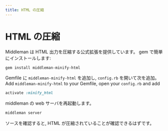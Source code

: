 ```yaml
---
title: HTML の圧縮
---
```


# HTML の圧縮

Middleman は HTML 出力を圧縮する公式拡張を提供しています。 gem で簡単にインストールします:

``` bash
gem install middleman-minify-html
```

Gemfile に `middleman-minify-html` を追加し, `config.rb` を開いて次を追加。
Add `middleman-minify-html` to your Gemfile, open your `config.rb` and add

``` ruby
activate :minify_html
```

middleman の web サーバを再起動します。

``` bash
middleman server
```

ソースを確認すると, HTML が圧縮されていることが確認できるはずです。

